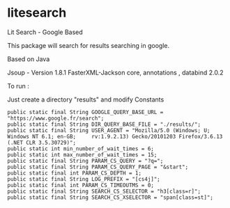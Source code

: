 # litesearch
Lit Search - Google Based

This package will search for results searching in google.


Based on Java

Jsoup - Version 1.8.1
FasterXML-Jackson core, annotations , databind 2.0.2


To run :

Just create a directory "results" and modify Constants

    public static final String GOOGLE_QUERY_BASE_URL = "https://www.google.fr/search";
    public static final String DIR_QUERY_BASE_FILE = "./results/";
    public static final String USER_AGENT = "Mozilla/5.0 (Windows; U; Windows NT 6.1; en-GB;     rv:1.9.2.13) Gecko/20101203 Firefox/3.6.13 (.NET CLR 3.5.30729)";
    public static int min_number_of_wait_times = 6;
    public static int max_number_of_wait_times = 15;
    public static final String PARAM_CS_QUERY = "?q=";
    public static final String PARAM_CS_QUERY_PAGE = "&start";
    public static final int PARAM_CS_DEPTH = 1;
    public static final String LOG_PREFIX = "[cs4j]";
    public static final int PARAM_CS_TIMEOUTMS = 0;
    public static final String SEARCH_CS_SELECTOR = "h3[class=r]";
    public static final String SEARCH_CS_XSELECTOR = "span[class=st]";


